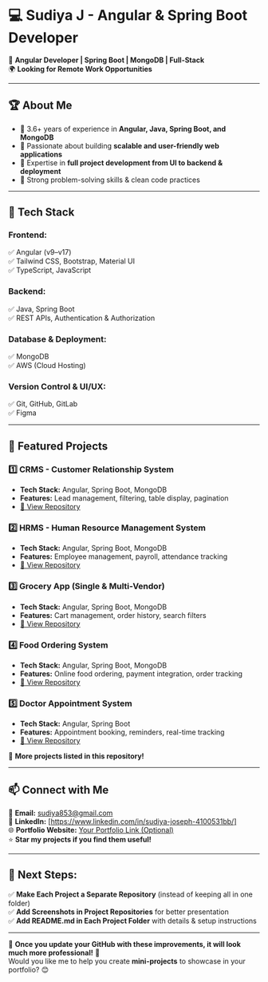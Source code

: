# 💻 Sudiya J - Angular & Spring Boot Developer  

🚀 **Angular Developer | Spring Boot | MongoDB | Full-Stack**  
🌍 **Looking for Remote Work Opportunities**  

---

## 🏆 About Me  
- 🔹 3.6+ years of experience in **Angular, Java, Spring Boot, and MongoDB**  
- 🔹 Passionate about building **scalable and user-friendly web applications**  
- 🔹 Expertise in **full project development from UI to backend & deployment**  
- 🔹 Strong problem-solving skills & clean code practices  

---

## 🔧 Tech Stack  
### **Frontend:**  
✅ Angular (v9–v17)  
✅ Tailwind CSS, Bootstrap, Material UI  
✅ TypeScript, JavaScript  

### **Backend:**  
✅ Java, Spring Boot  
✅ REST APIs, Authentication & Authorization  

### **Database & Deployment:**  
✅ MongoDB  
✅ AWS (Cloud Hosting)  

### **Version Control & UI/UX:**  
✅ Git, GitHub, GitLab  
✅ Figma  

---

## 📌 Featured Projects  

### **1️⃣ CRMS - Customer Relationship System**  
- **Tech Stack:** Angular, Spring Boot, MongoDB  
- **Features:** Lead management, filtering, table display, pagination  
- [📂 View Repository](#)  

### **2️⃣ HRMS - Human Resource Management System**  
- **Tech Stack:** Angular, Spring Boot, MongoDB  
- **Features:** Employee management, payroll, attendance tracking  
- [📂 View Repository](https://github.com/sudiyajoseph/HrmsProject)  

### **3️⃣ Grocery App (Single & Multi-Vendor)**  
- **Tech Stack:** Angular, Spring Boot, MongoDB  
- **Features:** Cart management, order history, search filters  
- [📂 View Repository](#)  

### **4️⃣ Food Ordering System**  
- **Tech Stack:** Angular, Spring Boot, MongoDB  
- **Features:** Online food ordering, payment integration, order tracking  
- [📂 View Repository](#)  

### **5️⃣ Doctor Appointment System**  
- **Tech Stack:** Angular, Spring Boot  
- **Features:** Appointment booking, reminders, real-time tracking  
- [📂 View Repository](#)  

🔗 **More projects listed in this repository!**  

---

## 📫 Connect with Me  
📧 **Email:** sudiya853@gmail.com  
🔗 **LinkedIn:** [https://www.linkedin.com/in/sudiya-joseph-4100531bb/]  
🌐 **Portfolio Website:** [Your Portfolio Link (Optional)](#)  
⭐ **Star my projects if you find them useful!**  

---

## 🎯 Next Steps:  
✅ **Make Each Project a Separate Repository** (instead of keeping all in one folder)  
✅ **Add Screenshots in Project Repositories** for better presentation  
✅ **Add README.md in Each Project Folder** with details & setup instructions  

---

📌 **Once you update your GitHub with these improvements, it will look much more professional!** 🚀  
Would you like me to help you create **mini-projects** to showcase in your portfolio? 😊
